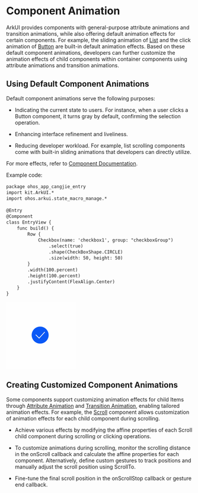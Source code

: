 # Component Animation

ArkUI provides components with general-purpose attribute animations and transition animations, while also offering default animation effects for certain components. For example, the sliding animation of [List](../../../API_Reference/source_zh_cn/arkui-cj/cj-scroll-swipe-list.md) and the click animation of [Button](../../../API_Reference/source_zh_cn/arkui-cj/cj-button-picker-button.md#button) are built-in default animation effects. Based on these default component animations, developers can further customize the animation effects of child components within container components using attribute animations and transition animations.

## Using Default Component Animations

Default component animations serve the following purposes:

- Indicating the current state to users. For instance, when a user clicks a Button component, it turns gray by default, confirming the selection operation.

- Enhancing interface refinement and liveliness.

- Reducing developer workload. For example, list scrolling components come with built-in sliding animations that developers can directly utilize.

For more effects, refer to [Component Documentation](../../../API_Reference/source_zh_cn/arkui-cj/cj-row-column-stack-flex.md).

Example code:

 <!-- run -->

```cangjie
package ohos_app_cangjie_entry
import kit.ArkUI.*
import ohos.arkui.state_macro_manage.*

@Entry
@Component
class EntryView {
    func build() {
        Row {
            Checkbox(name: 'checkbox1', group: "checkboxGroup")
                .select(true)
                .shape(CheckBoxShape.CIRCLE)
                .size(width: 50, height: 50)
        }
        .width(100.percent)
        .height(100.percent)
        .justifyContent(FlexAlign.Center)
    }
}
```

![animation](figures/componentAnimation1.gif)

## Creating Customized Component Animations

Some components support customizing animation effects for child Items through [Attribute Animation](./cj-attribute-animation-overview.md) and [Transition Animation](./cj-transition-overview.md), enabling tailored animation effects. For example, the [Scroll](../../../API_Reference/source_zh_cn/arkui-cj/cj-scroll-swipe-scroll.md) component allows customization of animation effects for each child component during scrolling.

- Achieve various effects by modifying the affine properties of each Scroll child component during scrolling or clicking operations.

- To customize animations during scrolling, monitor the scrolling distance in the onScroll callback and calculate the affine properties for each component. Alternatively, define custom gestures to track positions and manually adjust the scroll position using ScrollTo.

- Fine-tune the final scroll position in the onScrollStop callback or gesture end callback.